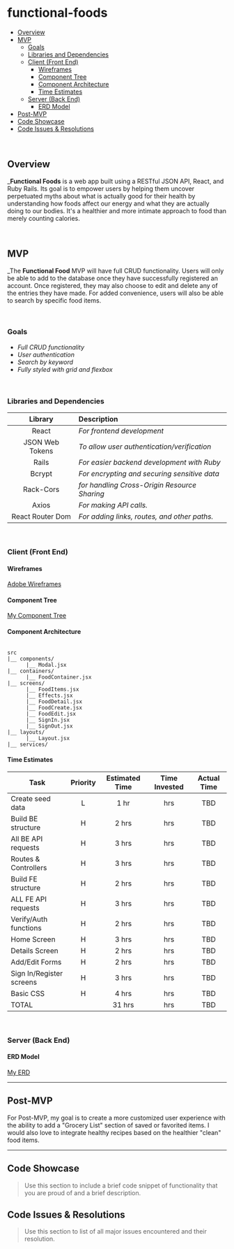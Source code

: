 # functional-foods

- [Overview](#overview)
- [MVP](#mvp)
  - [Goals](#goals)
  - [Libraries and Dependencies](#libraries-and-dependencies)
  - [Client (Front End)](#client-front-end)
    - [Wireframes](#wireframes)
    - [Component Tree](#component-tree)
    - [Component Architecture](#component-architecture)
    - [Time Estimates](#time-estimates)
  - [Server (Back End)](#server-back-end)
    - [ERD Model](#erd-model)
- [Post-MVP](#post-mvp)
- [Code Showcase](#code-showcase)
- [Code Issues & Resolutions](#code-issues--resolutions)

<br>

## Overview

_**Functional Foods** is a web app built using a RESTful JSON API, React, and Ruby Rails. Its goal is to empower users by helping them uncover perpetuated myths about what is actually good for their health by understanding how foods affect our energy and what they are actually doing to our bodies. It's a healthier and more intimate approach to food than merely counting calories.


<br>

## MVP

_The **Functional Food** MVP will have full CRUD functionality. Users will only be able to add to the database once they have successfully registered an account. Once registered, they may also choose to edit and delete any of the entries they have made. For added convenience, users will also be able to search by specific food items.

<br>

### Goals

- _Full CRUD functionality_
- _User authentication_
- _Search by keyword_
- _Fully styled with grid and flexbox_

<br>

### Libraries and Dependencies

|     Library      | Description                                 |
| :--------------: | :-----------------------------------------  |
|      React       | _For frontend development_                  |
| JSON Web Tokens  | _To allow user authentication/verification_ |
|      Rails       | _For easier backend development with Ruby_  |
|      Bcrypt      | _For encrypting and securing sensitive data_|
|     Rack-Cors    | _for handling Cross-Origin Resource Sharing_|
|      Axios       | _For making API calls._                     |
| React Router Dom | _For adding links, routes, and other paths._|

<br>

### Client (Front End)

#### Wireframes

[Adobe Wireframes](https://xd.adobe.com/view/b42aa3c7-71ce-4d45-a6ed-27098961ff2d-e179)

#### Component Tree

[My Component Tree](https://whimsical.com/functionalfoods-Rz4KhbyQzfjfzBSrzSfHLP)

#### Component Architecture

``` FE structure

src
|__ components/
      |__ Modal.jsx
|__ containers/
      |__ FoodContainer.jsx
|__ screens/
      |__ FoodItems.jsx
      |__ Effects.jsx
      |__ FoodDetail.jsx
      |__ FoodCreate.jsx
      |__ FoodEdit.jsx
      |__ SignIn.jsx
      |__ SignOut.jsx
|__ layouts/
      |__ Layout.jsx
|__ services/

```

#### Time Estimates

| Task                | Priority | Estimated Time | Time Invested | Actual Time |
| ------------------- | :------: | :------------: | :-----------: | :---------: |
| Create seed data    |    L     |     1 hr       |      hrs     |    TBD    |
| Build BE structure  |    H     |     2 hrs      |      hrs     |     TBD     |
| All BE API requests |    H     |     3 hrs      |      hrs     |     TBD     |
| Routes & Controllers|    H     |     3 hrs      |      hrs     |     TBD     |
| Build FE structure  |    H     |     2 hrs      |      hrs     |     TBD     |
| ALL FE API requests |    H     |     3 hrs      |      hrs     |     TBD     |
| Verify/Auth functions|    H     |     2 hrs      |      hrs     |     TBD     |
| Home Screen         |    H     |     3 hrs      |      hrs     |     TBD     |
| Details Screen      |    H     |     2 hrs      |      hrs     |     TBD     |
| Add/Edit Forms      |    H     |     2 hrs      |      hrs     |     TBD     |
| Sign In/Register screens|    H     |     3 hrs      |      hrs     |     TBD     |
| Basic CSS           |    H     |     4 hrs      |      hrs     |     TBD     |
| TOTAL               |          |     31 hrs      |      hrs     |     TBD     |

<br>

### Server (Back End)

#### ERD Model

[My ERD](https://drive.google.com/file/d/1pXgMviF8sdkX51wawPliunrh_52CRXTl/view?usp=sharing)
<br>

***

## Post-MVP

For Post-MVP, my goal is to create a more customized user experience with the ability to add a "Grocery List" section of saved or favorited items. I would also love to integrate healthy recipes based on the healthier "clean" food items.

***

## Code Showcase

> Use this section to include a brief code snippet of functionality that you are proud of and a brief description.

## Code Issues & Resolutions

> Use this section to list of all major issues encountered and their resolution.
